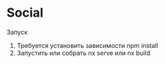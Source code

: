 # Social
Запуск
1) Требуется установить зависимости npm install
2) Запустить или собрать nx serve или nx build